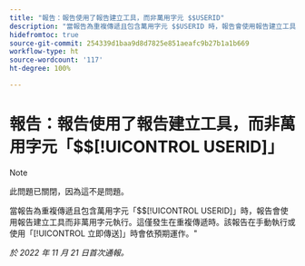 ```yaml
---
title: "報告：報告使用了報告建立工具，而非萬用字元 $$USERID"
description: "當報告為重複傳遞且包含萬用字元 $$USERID 時，報告會使用報告建立工具而非萬用字元執行。這僅發生在重複傳遞時。該報告在手動執行或使用「立即傳送」時會依預期運作。"
hidefromtoc: true
source-git-commit: 254339d1baa9d8d7825e851aeafc9b27b1a1b669
workflow-type: ht
source-wordcount: '117'
ht-degree: 100%

---
```



# 報告：報告使用了報告建立工具，而非萬用字元「$$[!UICONTROL USERID]」

>[!NOTE]
>
>此問題已關閉，因為這不是問題。

當報告為重複傳遞且包含萬用字元「$$[!UICONTROL USERID]」時，報告會使用報告建立工具而非萬用字元執行。這僅發生在重複傳遞時。該報告在手動執行或使用「[!UICONTROL 立即傳送]」時會依預期運作。&quot;

_於 2022 年 11 月 21 日首次通報。_

